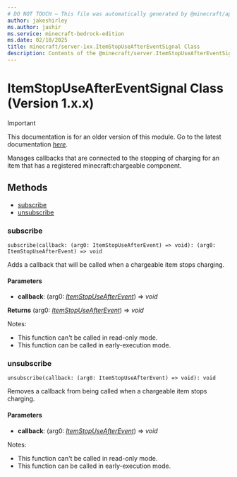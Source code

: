 ```yaml
---
# DO NOT TOUCH — This file was automatically generated by @minecraft/api-docs-generator, to report problems file an issue at https://github.com/Mojang/minecraft-scripting-libraries
author: jakeshirley
ms.author: jashir
ms.service: minecraft-bedrock-edition
ms.date: 02/10/2025
title: minecraft/server-1xx.ItemStopUseAfterEventSignal Class
description: Contents of the @minecraft/server.ItemStopUseAfterEventSignal class (Version 1.x.x).
---
```

# ItemStopUseAfterEventSignal Class (Version 1.x.x)

> [!IMPORTANT]
> This documentation is for an older version of this module. Go to the latest documentation [*here*](../../../scriptapi/minecraft/server/ItemStopUseAfterEventSignal.md).

Manages callbacks that are connected to the stopping of charging for an item that has a registered minecraft:chargeable component.

## Methods
- [subscribe](#subscribe)
- [unsubscribe](#unsubscribe)

### **subscribe**
`
subscribe(callback: (arg0: ItemStopUseAfterEvent) => void): (arg0: ItemStopUseAfterEvent) => void
`

Adds a callback that will be called when a chargeable item stops charging.

#### **Parameters**
- **callback**: (arg0: [*ItemStopUseAfterEvent*](ItemStopUseAfterEvent.md)) => *void*

**Returns** (arg0: [*ItemStopUseAfterEvent*](ItemStopUseAfterEvent.md)) => *void*
  
Notes:
- This function can't be called in read-only mode.
- This function can be called in early-execution mode.

### **unsubscribe**
`
unsubscribe(callback: (arg0: ItemStopUseAfterEvent) => void): void
`

Removes a callback from being called when a chargeable item stops charging.

#### **Parameters**
- **callback**: (arg0: [*ItemStopUseAfterEvent*](ItemStopUseAfterEvent.md)) => *void*
  
Notes:
- This function can't be called in read-only mode.
- This function can be called in early-execution mode.
